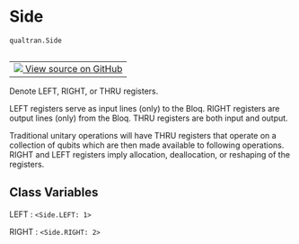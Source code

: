 # Side
`qualtran.Side`


<table class="tfo-notebook-buttons tfo-api nocontent" align="left">
<td>
  <a target="_blank" href="https://github.com/quantumlib/Qualtran/blob/main/qualtran/_infra/registers.py#L28-L41">
    <img src="https://www.tensorflow.org/images/GitHub-Mark-32px.png" />
    View source on GitHub
  </a>
</td>
</table>



Denote LEFT, RIGHT, or THRU registers.

<!-- Placeholder for "Used in" -->

LEFT registers serve as input lines (only) to the Bloq. RIGHT registers are output
lines (only) from the Bloq. THRU registers are both input and output.

Traditional unitary operations will have THRU registers that operate on a collection of
qubits which are then made available to following operations. RIGHT and LEFT registers
imply allocation, deallocation, or reshaping of the registers.



<h2 class="add-link">Class Variables</h2>

LEFT<a id="LEFT"></a>
: `<Side.LEFT: 1>`

RIGHT<a id="RIGHT"></a>
: `<Side.RIGHT: 2>`


